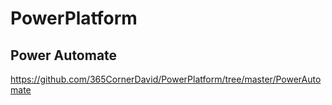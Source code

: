 # PowerPlatform

## Power Automate
https://github.com/365CornerDavid/PowerPlatform/tree/master/PowerAutomate
